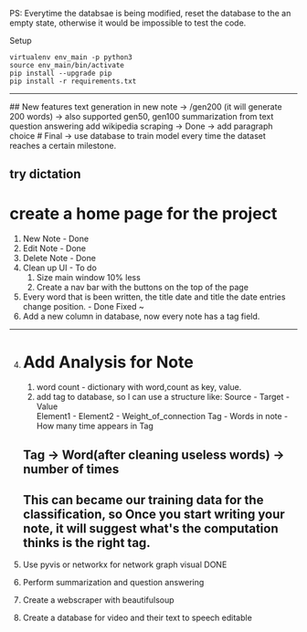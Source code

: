 PS:
Everytime the databsae is being modified, reset the database to the an empty state, otherwise it would be impossible to test the code.

Setup
```
virtualenv env_main -p python3
source env_main/bin/activate
pip install --upgrade pip
pip install -r requirements.txt
```
---
## New features 
text generation in new note -> /gen200 (it will generate 200 words) -> also supported gen50, gen100
summarization from text
question answering 
add wikipedia scraping -> Done -> add paragraph choice #
Final -> use database to train model every time the dataset reaches a certain milestone.

try dictation
---
# create a home page for the project
1. New Note - Done
2. Edit Note - Done
3. Delete Note - Done
4. Clean up UI - To do
    1. Size main window 10% less
    2. Create a nav bar with the buttons on the top of the page
5. Every word that is been written,
    the title date and title the date entries change position. - Done 
    Fixed ~
6. Add a new column in database, now every note has a tag field.

------------------------
4. # Add Analysis for Note 
    1. word count - dictionary with word,count as key, value.
    2. add tag to database, so I can use a structure like:
        Source   -  Target        - Value  
        Element1 -  Element2      - Weight_of_connection
        Tag      -  Words in note - How many time appears in Tag    

    Tag -> Word(after cleaning useless words) -> number of times
    ------------------------------------------------------------
    This can became our training data for the classification, so Once you start writing your note, it will suggest
    what's the computation thinks is the right tag.
    ------------------------------------------------------------
      
5. Use pyvis or networkx for network graph visual DONE


6. Perform summarization and question answering 

7. Create a webscraper with beautifulsoup
8. Create a database for video and their text to speech editable 

